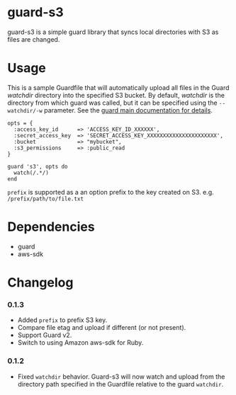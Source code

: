# guard-s3

guard-s3 is a simple guard library that syncs local directories with S3 as files are changed.

# Usage

This is a sample Guardfile that will automatically upload all files in the Guard *watchdir* directory into the specified S3 bucket. By default, *watchdir* is the directory from which guard was called, but it can be specified using the `--watchdir/-w` parameter.  See the [guard main documentation for details](https://github.com/guard/guard#guard----).

    opts = {
      :access_key_id      => 'ACCESS_KEY_ID_XXXXXX',
      :secret_access_key  => 'SECRET_ACCESS_KEY_XXXXXXXXXXXXXXXXXXXXXX',
      :bucket             => "mybucket",
      :s3_permissions     => :public_read
    }
    
    guard 's3', opts do
      watch(/.*/)
    end

`prefix` is supported as a an option prefix to the key created on S3. e.g. `/prefix/path/to/file.txt`

# Dependencies

 - guard
 - aws-sdk

# Changelog

### 0.1.3 
  - Added `prefix` to prefix S3 key.
  - Compare file etag and upload if different (or not present).
  - Support Guard v2.
  - Switch to using Amazon aws-sdk for Ruby.

### 0.1.2
 - Fixed `watchdir` behavior. Guard-s3 will now watch and upload from the directory path specified in the Guardfile relative to the guard `watchdir`.